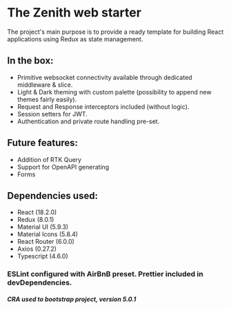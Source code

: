 # The Zenith web starter

The project's main purpose is to provide a ready template for building React applications using Redux as state management.

## In the box:
- Primitive websocket connectivity available through dedicated middleware & slice.
- Light & Dark theming with custom palette (possibility to append new themes fairly easily).
- Request and Response interceptors included (without logic).
- Session setters for JWT.
- Authentication and private route handling pre-set.

## Future features:
- Addition of RTK Query
- Support for OpenAPI generating
- Forms

## Dependencies used:

- React (18.2.0)
- Redux (8.0.1)
- Material UI (5.9.3)
- Material Icons (5.8.4)
- React Router (6.0.0)
- Axios (0.27.2)
- Typescript (4.6.0)

### ESLint configured with AirBnB preset. Prettier included in devDependencies.

##### CRA used to bootstrap project, version 5.0.1
